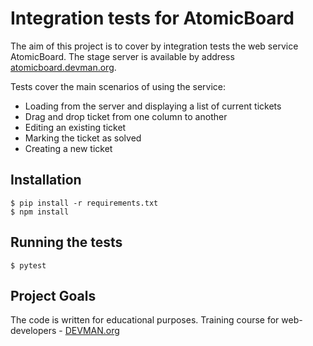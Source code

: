 # Integration tests for AtomicBoard

The aim of this project is to cover by integration tests the web service AtomicBoard. The stage server is available by address
[atomicboard.devman.org](http://atomicboard.devman.org).


Tests cover the main scenarios of using the service:

- Loading from the server and displaying a list of current tickets
- Drag and drop ticket from one column to another
- Editing an existing ticket
- Marking the ticket as solved
- Creating a new ticket

## Installation

```
$ pip install -r requirements.txt
$ npm install
```

## Running the tests

```
$ pytest
```

## Project Goals

The code is written for educational purposes. Training course for web-developers - [DEVMAN.org](https://devman.org)
